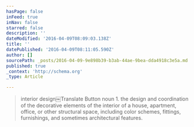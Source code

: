 ```yaml
---
hasPage: false
inFeed: true
inNav: false
starred: false
description: ''
dateModified: '2016-04-09T08:09:03.138Z'
title: ''
datePublished: '2016-04-09T08:11:05.590Z'
author: []
sourcePath: _posts/2016-04-09-9e898b39-b3ab-44ae-9bea-dda4918c3e5a.md
published: true
_context: 'http://schema.org'
_type: Article

---
```

> interior design￼Translate Button
> noun
> 1\.
> the design and coordination of the decorative elements of the interior of a house, apartment, office, or other structural space, including color schemes, fittings, furnishings, and sometimes architectural features.